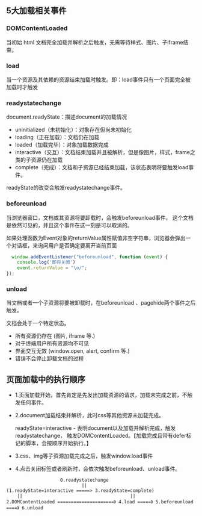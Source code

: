 ## 5大加载相关事件

### DOMContentLoaded

当初始 html 文档完全加载并解析之后触发，无需等待样式、图片、子iframe结束。

### load

当一个资源及其依赖的资源结束加载时触发。即：load事件只有一个页面完全被加载时才触发

### readystatechange

document.readyState：描述document的加载情况
* uninitialized（未初始化）：对象存在但尚未初始化
* loading（正在加载）：文档仍在加载
* loaded（加载完毕）：对象加载数据完成
* interactive（交互）：文档结束加载并且被解析，但是像图片，样式，frame之类的子资源仍在加载
* complete（完成）：文档和子资源已经结束加载，该状态表明将要触发load事件。

readyState的改变会触发readystatechange事件。


### beforeunload

当浏览器窗口，文档或其资源将要卸载时，会触发beforeunload事件。
这个文档是依然可见的，并且这个事件在这一刻是可以取消的。

如果处理函数为Event对象的returnValue属性赋值非空字符串，浏览器会弹出一个对话框，来询问用户是否确定要离开当前页面

```js
  window.addEventListener("beforeunload", function (event) {
    console.log('即将关闭')
    event.returnValue = "\o/";
});
```

### unload

当文档或者一个子资源将要被卸载时，在beforeunload 、pagehide两个事件之后触发。

文档会处于一个特定状态。
* 所有资源仍存在 (图片, iframe 等.)
* 对于终端用户所有资源均不可见
* 界面交互无效 (window.open, alert, confirm 等.)
* 错误不会停止卸载文档的过程

## 页面加载中的执行顺序

* 1.页面加载开始，首先肯定是先发出加载资源的请求，加载未完成之前，不触发任何事件。
* 2.document加载结束并解析，此时css等其他资源未加载完成。
  
  readyState=interactive - 表明document以及加载并解析完成，触发readystatechange，
  触发DOMContentLoaded。【加载完成且带有defer标记的脚本，会按顺序开始执行。】
* 3.css、img等子资源加载完成之后，触发window.load事件
* 4.点击关闭标签或者刷新时，会依次触发beforeunload、unload事件。

```
                    0.readystatechange
                            ||
(1.readyState=interactive =====> 3.readyState=complete)
    ||                                        ||      
2.DOMContentLoaded =====================》 4.load =====》 5.beforeunload ====》 6.unload
                                 

```